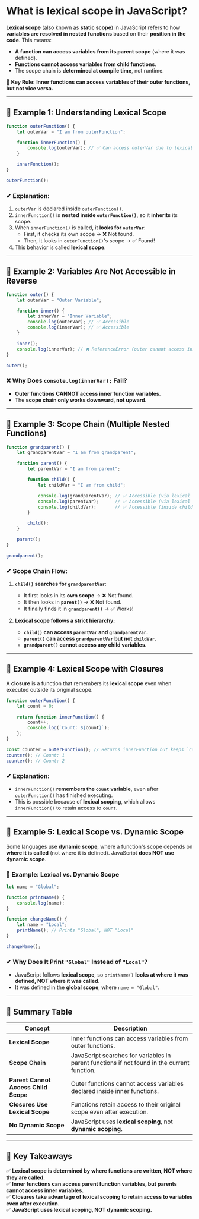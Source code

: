 # What is lexical scope in JavaScript?

**Lexical scope** (also known as **static scope**) in JavaScript refers to how **variables are resolved in nested functions** based on their **position in the code**. This means:
- **A function can access variables from its parent scope** (where it was defined).
- **Functions cannot access variables from child functions**.
- The scope chain is **determined at compile time**, not runtime.

📌 **Key Rule:** **Inner functions can access variables of their outer functions, but not vice versa.**

---

## **🔹 Example 1: Understanding Lexical Scope**
```javascript
function outerFunction() {
    let outerVar = "I am from outerFunction";

    function innerFunction() {
        console.log(outerVar); // ✅ Can access outerVar due to lexical scope
    }

    innerFunction();
}

outerFunction();
```
### **✔ Explanation:**
1. `outerVar` is declared inside `outerFunction()`.
2. `innerFunction()` is **nested inside `outerFunction()`**, so it **inherits** its scope.
3. When `innerFunction()` is called, it **looks for `outerVar`**:
   - First, it checks its own scope → ❌ Not found.
   - Then, it looks in `outerFunction()`'s scope → ✅ Found!
4. This behavior is called **lexical scope**.

---

## **🔹 Example 2: Variables Are Not Accessible in Reverse**
```javascript
function outer() {
    let outerVar = "Outer Variable";

    function inner() {
        let innerVar = "Inner Variable";
        console.log(outerVar); // ✅ Accessible
        console.log(innerVar); // ✅ Accessible
    }

    inner();
    console.log(innerVar); // ❌ ReferenceError (outer cannot access inner's scope)
}

outer();
```
### **❌ Why Does `console.log(innerVar);` Fail?**
- **Outer functions CANNOT access inner function variables**.
- The **scope chain only works downward, not upward**.

---

## **🔹 Example 3: Scope Chain (Multiple Nested Functions)**
```javascript
function grandparent() {
    let grandparentVar = "I am from grandparent";

    function parent() {
        let parentVar = "I am from parent";

        function child() {
            let childVar = "I am from child";

            console.log(grandparentVar); // ✅ Accessible (via lexical scope)
            console.log(parentVar);      // ✅ Accessible (via lexical scope)
            console.log(childVar);       // ✅ Accessible (inside child function)
        }

        child();
    }

    parent();
}

grandparent();
```
### **✔ Scope Chain Flow:**
1. **`child()` searches for `grandparentVar`**:
   - It first looks in its **own scope** → ❌ Not found.
   - It then looks in **`parent()`** → ❌ Not found.
   - It finally finds it in **`grandparent()`** → ✅ Works!

2. **Lexical scope follows a strict hierarchy:**
   - **`child()` can access `parentVar` and `grandparentVar`.**
   - **`parent()` can access `grandparentVar` but not `childVar`.**
   - **`grandparent()` cannot access any child variables.**

---

## **🔹 Example 4: Lexical Scope with Closures**
A **closure** is a function that remembers its **lexical scope** even when executed outside its original scope.

```javascript
function outerFunction() {
    let count = 0;

    return function innerFunction() {
        count++;
        console.log(`Count: ${count}`);
    };
}

const counter = outerFunction(); // Returns innerFunction but keeps `count` alive
counter(); // Count: 1
counter(); // Count: 2
```
### **✔ Explanation:**
- `innerFunction()` **remembers the `count` variable**, even after `outerFunction()` has finished executing.
- This is possible because of **lexical scoping**, which allows `innerFunction()` to retain access to `count`.

---

## **🔹 Example 5: Lexical Scope vs. Dynamic Scope**
Some languages use **dynamic scope**, where a function's scope depends on **where it is called** (not where it is defined). JavaScript **does NOT use dynamic scope**.

### **🔹 Example: Lexical vs. Dynamic Scope**
```javascript
let name = "Global";

function printName() {
    console.log(name);
}

function changeName() {
    let name = "Local";
    printName(); // Prints "Global", NOT "Local"
}

changeName();
```
### **✔ Why Does It Print `"Global"` Instead of `"Local"`?**
- JavaScript follows **lexical scope**, so `printName()` **looks at where it was defined, NOT where it was called**.
- It was defined in the **global scope**, where `name = "Global"`.

---

## **🔹 Summary Table**
| Concept | Description |
|---------|-------------|
| **Lexical Scope** | Inner functions can access variables from outer functions. |
| **Scope Chain** | JavaScript searches for variables in parent functions if not found in the current function. |
| **Parent Cannot Access Child Scope** | Outer functions cannot access variables declared inside inner functions. |
| **Closures Use Lexical Scope** | Functions retain access to their original scope even after execution. |
| **No Dynamic Scope** | JavaScript uses **lexical scoping**, not **dynamic scoping**. |

---

## **🔹 Key Takeaways**
✅ **Lexical scope is determined by where functions are written, NOT where they are called.**  
✅ **Inner functions can access parent function variables, but parents cannot access inner variables.**  
✅ **Closures take advantage of lexical scoping to retain access to variables even after execution.**  
✅ **JavaScript uses lexical scoping, NOT dynamic scoping.**
